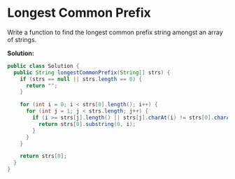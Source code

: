 # Longest Common Prefix

Write a function to find the longest common prefix string amongst an array of strings.

**Solution:**
```java
public class Solution {
  public String longestCommonPrefix(String[] strs) {
    if (strs == null || strs.length == 0) {
      return "";
    }

    for (int i = 0; i < strs[0].length(); i++) {
      for (int j = 1; j < strs.length; j++) {
        if (i >= strs[j].length() || strs[j].charAt(i) != strs[0].charAt(i)) {
          return strs[0].substring(0, i);
        }
      }
    }

    return strs[0];
  }
}
```